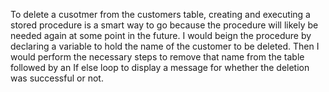 To delete a cusotmer from the customers table, creating and executing a stored procedure is a smart way to go because 
the procedure will likely be needed again at some point in the future. I would beign the procedure by declaring a variable to hold the name of the customer
to be deleted. Then I would perform the necessary steps to remove that name from the table followed by an If else loop to display a message for 
whether the deletion was successful or not.
